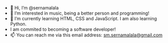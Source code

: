 - 👋 Hi, I’m @sernamalala
- 👀 I’m interested in music, being a better person and programming!
- 🌱 I’m currently learning HTML, CSS and JavaScript. I am also learning Python.
- I am commited to becoming a software developer!
- 📫 You can reach me via this email address: sm.sernamalala@gmail.com

<!---
sernamalala/sernamalala is a ✨ special ✨ repository because its `README.md` (this file) appears on your GitHub profile.
You can click the Preview link to take a look at your changes.
--->
